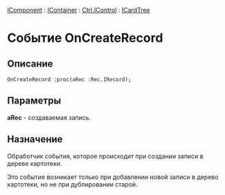 ﻿---
Link: .Ctrl.ICardTree.@OnCreateRecord
---

[IComponent](topic:Com.Custom.ComClasses.IComponent.Default) :
[IContainer](topic:Com.Custom.ComClasses.IContainer.Default) :
[Ctrl.IControl](topic:Com.Custom.ComClasses.Ctrl.IControl.Default) :
[ICardTree](Default)

# Событие OnCreateRecord

## Описание

    OnCreateRecord :proc(aRec :Rec.IRecord);

## Параметры

**aRec** - создаваемая запись.

## Назначение

Обработчик события, которое происходит при создании записи в дереве картотеки.

Это событие возникает только при добавлении новой записи в дерево картотеки,
но не при дублировании старой.



